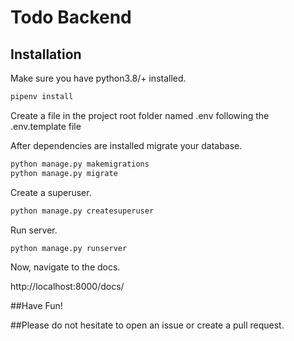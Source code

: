 # Todo Backend

## Installation

Make sure you have python3.8/+ installed.

```bash
pipenv install
```

Create a file in the project root folder named .env following the .env.template file

After dependencies are installed migrate your database.

```bash
python manage.py makemigrations
python manage.py migrate
```

Create a superuser.

```bash
python manage.py createsuperuser
```

Run server.

```bash
python manage.py runserver
```

Now, navigate to the docs.

http://localhost:8000/docs/

##Have Fun!

##Please do not hesitate to open an issue or create a pull request.
